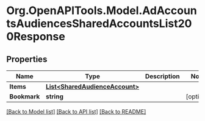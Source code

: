 # Org.OpenAPITools.Model.AdAccountsAudiencesSharedAccountsList200Response

## Properties

Name | Type | Description | Notes
------------ | ------------- | ------------- | -------------
**Items** | [**List&lt;SharedAudienceAccount&gt;**](SharedAudienceAccount.md) |  | 
**Bookmark** | **string** |  | [optional] 

[[Back to Model list]](../README.md#documentation-for-models) [[Back to API list]](../README.md#documentation-for-api-endpoints) [[Back to README]](../README.md)

